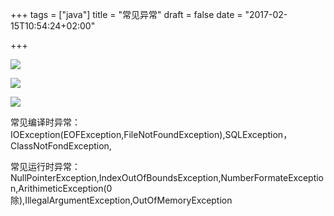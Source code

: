 +++
tags = ["java"]
title = "常见异常"
draft = false
date = "2017-02-15T10:54:24+02:00"

+++



![](http://i.imgur.com/JbXv8ON.png)



![](http://i.imgur.com/9KSdBu9.jpg)



![](http://i.imgur.com/SEmBiE0.png)



常见编译时异常：  
IOException(EOFException,FileNotFoundException),SQLException，ClassNotFondException,


常见运行时异常：  
NullPointerException,IndexOutOfBoundsException,NumberFormateException,ArithimeticException(0除),IllegalArgumentException,OutOfMemoryException
